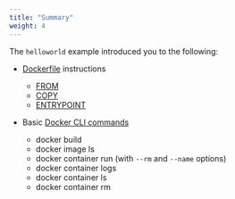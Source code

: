 ```yaml
---
title: "Summary"
weight: 4
---
```


The `helloworld` example introduced you to the following:

- [Dockerfile](https://docs.docker.com/engine/reference/builder/) instructions
  - [FROM](https://docs.docker.com/engine/reference/builder/#from)
  - [COPY](https://docs.docker.com/engine/reference/builder/#copy)
  - [ENTRYPOINT](https://docs.docker.com/engine/reference/builder/#entrypoint)

- Basic [Docker CLI commands](https://docs.docker.com/engine/reference/commandline/cli/)
  - docker build
  - docker image ls
  - docker container run (with `--rm` and `--name` options)
  - docker container logs
  - docker container ls
  - docker container rm
